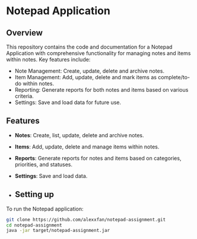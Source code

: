 # Notepad Application

## Overview

This repository contains the code and documentation for a Notepad Application with comprehensive functionality for managing notes and items within notes. Key features include:

- Note Management: Create, update, delete and archive notes.
- Item Management: Add, update, delete and mark items as complete/to-do within notes.
- Reporting: Generate reports for both notes and items based on various criteria.
- Settings: Save and load data for future use.

## Features

- **Notes**: Create, list, update, delete and archive notes.
- **Items**: Add, update, delete and manage items within notes.
- **Reports**: Generate reports for notes and items based on categories, priorities, and statuses.
- **Settings**: Save and load data.

- ## Setting up

To run the Notepad application:

   ```bash
   git clone https://github.com/alexxfan/notepad-assignment.git
   cd notepad-assignment
   java -jar target/notepad-assignment.jar
